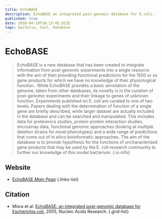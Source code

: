 ```yaml
---
title: EchoBASE
description: EchoBASE an integrated post-genomic database for E.coli.
published: true
date: 2020-04-10T18:13:45.013Z
tags: bacteria, tool, database
---
```


# EchoBASE

> EchoBASE is a new database that has been created to integrate information from post-genomic experiments into a single resource with the aim of then providing functional predictions for the 1500 or so gene products for which we have no knowledge of their physiological function.. While EchoBASE provides a basic annotation of the genome, taken from other databases, its novelty is in the curation of post-genomic experiments and their linkage to genes of unknown function.
&NewLine;
Experiments published on E. coli are curated to one of two levels. Papers dealing with the determination of function of a single gene are briefly described, while larger dataset are actually included in the database and can be searched and manipulated. This includes data for proteomics studies, protein-protein interaction studies, microarray data, functional genomic approaches (looking at multiple deletion strains for novel phenotypes) and a wide range of predictions that come out of in silico bioinformatic approaches.
&NewLine;
The aim of the database is to provide hypothesis for the functions of uncharacterised gene products that may be used by the E. coli research community to further our knowledge of this model bacterium. 
{.is-info}


## Website

- [EchoBASE *Main Page*](https://www.york.ac.uk/res/thomas/howtouse.htm)
{.links-list}

## Citation

- Misra et al. [EchoBASE: an integrated post-genomic database for Escherichia coli.](https://academic.oup.com/nar/article/33/suppl_1/D329/2505248) 2005, Nucleic Acids Research.
{.grid-list}